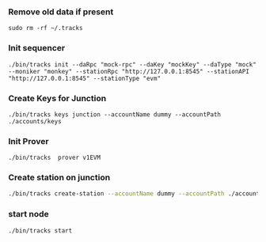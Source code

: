
### Remove old data if present 
```shell 
sudo rm -rf ~/.tracks
```

### Init sequencer
```shell
./bin/tracks init --daRpc "mock-rpc" --daKey "mockKey" --daType "mock"  --moniker "monkey" --stationRpc "http://127.0.0.1:8545" --stationAPI "http://127.0.0.1:8545" --stationType "evm" 
```
### Create Keys for Junction
```shell
./bin/tracks keys junction --accountName dummy --accountPath ./accounts/keys
```

### Init Prover
```shell
./bin/tracks  prover v1EVM
```

### Create station on junction
```sh
./bin/tracks create-station --accountName dummy --accountPath ./accounts/keys --jsonRPC "http://localhost:1213" --info "basic info" --tracks air1dqf8xx42e8tlcwpd4ucwf60qeg4k6h7mzpnkf7  --bootstrapNode "/ip4/192.168.1.24/tcp/2300/p2p/12D3KooWFoN66sCWotff1biUcnBE2vRTmYJRHJqZy27x1EpBB6AM"
```

### start  node 
```shell
./bin/tracks start
```



